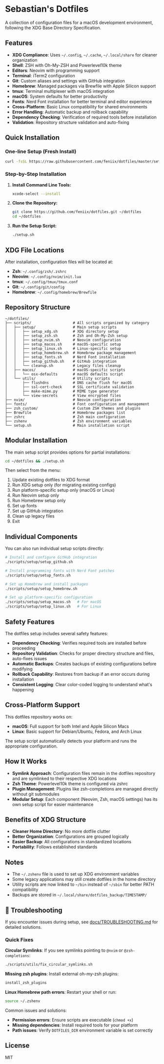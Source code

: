 # Sebastian's Dotfiles

A collection of configuration files for a macOS development environment, following the XDG Base Directory Specification.

## Features

- **XDG Compliance**: Uses `~/.config`, `~/.cache`, `~/.local/share` for cleaner organization
- **Shell**: ZSH with Oh-My-ZSH and Powerlevel10k theme
- **Editors**: Neovim with programming support
- **Terminal**: iTerm2 configuration
- **Git**: Custom aliases and settings with GitHub integration
- **Homebrew**: Managed packages via Brewfile with Apple Silicon support
- **tmux**: Terminal multiplexer with macOS integration
- **macOS**: System defaults for better productivity
- **Fonts**: Nerd Font installation for better terminal and editor experience
- **Cross-Platform**: Basic Linux compatibility for shared environments
- **Error Handling**: Automatic backup and rollback capability
- **Dependency Checking**: Verification of required tools before installation
- **Validation**: Repository structure validation and auto-fixing

## Quick Installation

### One-line Setup (Fresh Install)

```bash
curl -fsSL https://raw.githubusercontent.com/feniix/dotfiles/master/setup.sh | bash
```

### Step-by-Step Installation

1. **Install Command Line Tools:**
   ```bash
   xcode-select --install
   ```

2. **Clone the Repository:**
   ```bash
   git clone https://github.com/feniix/dotfiles.git ~/dotfiles
   cd ~/dotfiles
   ```

3. **Run the Setup Script:**
   ```bash
   ./setup.sh
   ```

## XDG File Locations

After installation, configuration files will be located at:

- **Zsh**: `~/.config/zsh/.zshrc`
- **Neovim**: `~/.config/nvim/init.lua`
- **tmux**: `~/.config/tmux/tmux.conf`
- **Git**: `~/.config/git/config`
- **Homebrew**: `~/.config/homebrew/Brewfile`

## Repository Structure

```
~/dotfiles/
├── scripts/                   # All scripts organized by category
│   ├── setup/                 # Main setup scripts
│   │   ├── setup_xdg.sh       # XDG directory setup
│   │   ├── setup_zsh.sh       # Zsh and Oh-My-Zsh setup
│   │   ├── setup_nvim.sh      # Neovim configuration
│   │   ├── setup_macos.sh     # macOS-specific setup
│   │   ├── setup_linux.sh     # Linux-specific setup
│   │   ├── setup_homebrew.sh  # Homebrew package management
│   │   ├── setup_fonts.sh     # Nerd Font installation
│   │   ├── setup_github.sh    # GitHub integration
│   │   └── cleanup.sh         # Legacy files cleanup
│   ├── macos/                 # macOS-specific scripts
│   │   └── osx-defaults       # macOS defaults script
│   └── utils/                 # Utility scripts
│       ├── flushdns           # DNS cache flush for macOS
│       ├── ssl-cert-check     # SSL certificate validation
│       ├── make-mime.py       # MIME type generator
│       └── view-secrets       # View encrypted files
├── nvim/                      # Neovim configuration
├── fonts/                     # Font configuration and management
├── zsh_custom/                # Custom ZSH themes and plugins
├── Brewfile                   # Homebrew packages list
├── zshrc                      # Zsh main configuration
├── zshenv                     # Zsh environment variables
└── setup.sh                   # Main installation script
```

## Modular Installation

The main setup script provides options for partial installations:

```bash
cd ~/dotfiles && ./setup.sh
```

Then select from the menu:
1. Update existing dotfiles to XDG format
2. Run XDG setup only (for migrating existing configs)
3. Run platform-specific setup only (macOS or Linux)
4. Run Neovim setup only
5. Run Homebrew setup only
6. Set up fonts
7. Set up GitHub integration
8. Clean up legacy files
9. Exit

## Individual Components

You can also run individual setup scripts directly:

```bash
# Install and configure GitHub integration
./scripts/setup/setup_github.sh

# Install programming fonts with Nerd Font patches
./scripts/setup/setup_fonts.sh

# Set up Homebrew and install packages
./scripts/setup/setup_homebrew.sh

# Set up platform-specific configuration
./scripts/setup/setup_macos.sh   # For macOS
./scripts/setup/setup_linux.sh   # For Linux
```

## Safety Features

The dotfiles setup includes several safety features:

- **Dependency Checking**: Verifies required tools are installed before proceeding
- **Repository Validation**: Checks for proper directory structure and files, auto-fixes issues
- **Automatic Backups**: Creates backups of existing configurations before modifying
- **Rollback Capability**: Restores from backup if an error occurs during installation
- **Consistent Logging**: Clear color-coded logging to understand what's happening

## Cross-Platform Support

This dotfiles repository works on:

- **macOS**: Full support for both Intel and Apple Silicon Macs
- **Linux**: Basic support for Debian/Ubuntu, Fedora, and Arch Linux

The setup script automatically detects your platform and runs the appropriate configuration.

## How It Works

- **Symlink Approach**: Configuration files remain in the dotfiles repository and are symlinked to their respective XDG locations
- **Zsh Theme**: Powerlevel10k theme is configured via zshrc
- **Plugin Management**: Plugins like zsh-completions are managed directly without git submodules
- **Modular Setup**: Each component (Neovim, Zsh, macOS settings) has its own setup script for easier maintenance

## Benefits of XDG Structure

- **Cleaner Home Directory**: No more dotfile clutter
- **Better Organization**: Configurations are grouped logically
- **Easier Backup**: All configurations in standardized locations
- **Portability**: Follows established standards

## Notes

- The `~/.zshenv` file is used to set up XDG environment variables
- Some legacy applications may still create dotfiles in the home directory
- Utility scripts are now linked to `~/bin` instead of `~/sbin` for better PATH compatibility
- Backups are stored in `~/.local/share/dotfiles_backup/TIMESTAMP/`

## 🔧 Troubleshooting

If you encounter issues during setup, see [docs/TROUBLESHOOTING.md](docs/TROUBLESHOOTING.md) for detailed solutions.

### Quick Fixes

**Circular Symlinks**: If you see symlinks pointing to `@nvim` or `@zsh-completions`:
```bash
./scripts/utils/fix_circular_symlinks.sh
```

**Missing zsh plugins**: Install external oh-my-zsh plugins:
```bash
install_zsh_plugins
```

**Linux Homebrew path errors**: Restart your shell or run:
```bash
source ~/.zshenv
```

Common issues and solutions:
- **Permission errors**: Ensure scripts are executable (`chmod +x`)
- **Missing dependencies**: Install required tools for your platform
- **Path issues**: Verify `DOTFILES_DIR` environment variable is set correctly

## License

MIT 